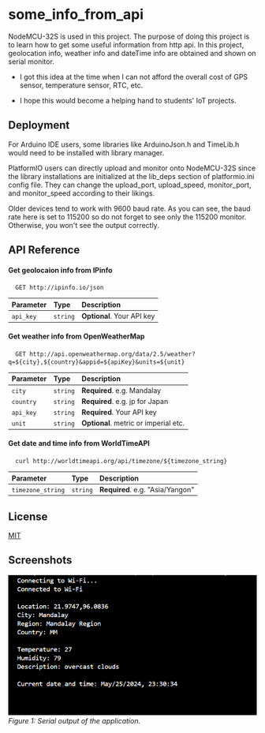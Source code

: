 
# some_info_from_api

NodeMCU-32S is used in this project. The purpose of doing this project is to learn how to get some useful information from http api. In this project, geolocation info, weather info and dateTime info are obtained and shown on serial monitor. 

- I got this idea at the time when I can not afford the overall cost of GPS sensor, temperature sensor, RTC, etc. 

-  I hope this would become a helping hand to students' IoT projects.


## Deployment

For Arduino IDE users, some libraries like ArduinoJson.h and TimeLib.h would need to be installed with library manager.

PlatformIO users can directly upload and monitor onto NodeMCU-32S since the library installations are initialized at the lib_deps section of platformio.ini config file. They can change the upload_port, upload_speed, monitor_port, and monitor_speed according to their likings. 

Older devices tend to work with 9600 baud rate. As you can see, the baud rate here is set to 115200 so do not forget to see only the 115200 monitor. Otherwise, you won't see the output correctly.



## API Reference

#### Get geolocaion info from IPinfo

```http
  GET http://ipinfo.io/json
```

| Parameter | Type     | Description                |
| :-------- | :------- | :------------------------- |
| `api_key` | `string` | **Optional**. Your API key |

#### Get weather info from OpenWeatherMap

```http
  GET http://api.openweathermap.org/data/2.5/weather?q=${city},${country}&appid=${apiKey}&units=${unit}
```

| Parameter | Type     | Description                            |
| :-------- | :------- | :--------------------------------------|
| `city`    | `string` | **Required**. e.g. Mandalay            |
| `country` | `string` | **Required**. e.g. jp for Japan        |
| `api_key` | `string` | **Required**. Your API key             |
| `unit`    | `string` | **Optional**. metric or imperial etc.  |

#### Get date and time info from WorldTimeAPI
```http
  curl http://worldtimeapi.org/api/timezone/${timezone_string}
```

| Parameter        | Type     | Description                     |
| :--------------- | :--------| :-------------------------------|
| `timezone_string`| `string` | **Required**. e.g. "Asia/Yangon"|

## License

[MIT](https://choosealicense.com/licenses/mit/)


## Screenshots

![Serial Output](https://github.com/Pyisoe-Thame/some_info_from_api/blob/main/images/serial_output.PNG)
*Figure 1: Serial output of the application.*

